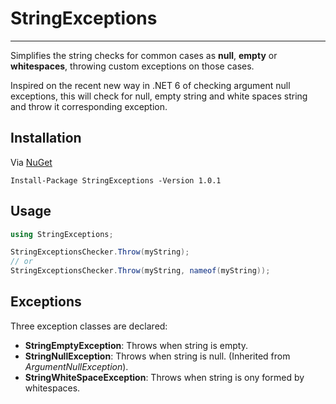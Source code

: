 # StringExceptions

---

Simplifies the string checks for common cases as **null**,
**empty** or **whitespaces**, throwing custom exceptions on
those cases.

Inspired on the recent new way in .NET 6 of checking argument null exceptions,
this will check for null, empty string and white spaces string
and throw it corresponding exception.

## Installation
Via [NuGet](https://www.nuget.org/packages/StringExceptions/)
```shell
Install-Package StringExceptions -Version 1.0.1
```

## Usage
```c#
using StringExceptions;

StringExceptionsChecker.Throw(myString);
// or
StringExceptionsChecker.Throw(myString, nameof(myString));
```

## Exceptions
Three exception classes are declared:
- **StringEmptyException**: Throws when string is empty.
- **StringNullException**: Throws when string is null. (Inherited from *ArgumentNullException*).
- **StringWhiteSpaceException**: Throws when string is ony formed by whitespaces.